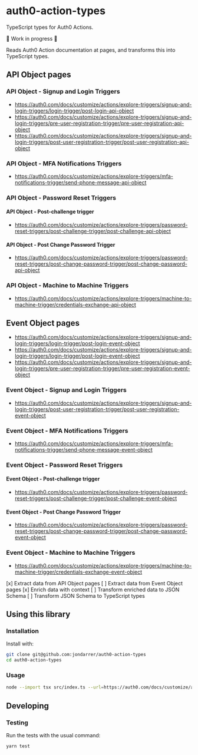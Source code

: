 # auth0-action-types

TypeScript types for Auth0 Actions.

🚧 Work in progress 🚧

Reads Auth0 Action documentation at pages, and transforms this into TypeScript types.

## API Object pages

### API Object - Signup and Login Triggers

- <https://auth0.com/docs/customize/actions/explore-triggers/signup-and-login-triggers/login-trigger/post-login-api-object>
- <https://auth0.com/docs/customize/actions/explore-triggers/signup-and-login-triggers/pre-user-registration-trigger/pre-user-registration-api-object>
- <https://auth0.com/docs/customize/actions/explore-triggers/signup-and-login-triggers/post-user-registration-trigger/post-user-registration-api-object>

### API Object - MFA Notifications Triggers

- <https://auth0.com/docs/customize/actions/explore-triggers/mfa-notifications-trigger/send-phone-message-api-object>

### API Object - Password Reset Triggers

#### API Object - Post-challenge trigger

- <https://auth0.com/docs/customize/actions/explore-triggers/password-reset-triggers/post-challenge-trigger/post-challenge-api-object>

#### API Object - Post Change Password Trigger

- <https://auth0.com/docs/customize/actions/explore-triggers/password-reset-triggers/post-change-password-trigger/post-change-password-api-object>

### API Object - Machine to Machine Triggers

- <https://auth0.com/docs/customize/actions/explore-triggers/machine-to-machine-trigger/credentials-exchange-api-object>

## Event Object pages

- <https://auth0.com/docs/customize/actions/explore-triggers/signup-and-login-triggers/login-trigger/post-login-event-object>
- <https://auth0.com/docs/customize/actions/explore-triggers/signup-and-login-triggers/login-trigger/post-login-event-object>
- <https://auth0.com/docs/customize/actions/explore-triggers/signup-and-login-triggers/pre-user-registration-trigger/pre-user-registration-event-object>

### Event Object - Signup and Login Triggers

- <https://auth0.com/docs/customize/actions/explore-triggers/signup-and-login-triggers/post-user-registration-trigger/post-user-registration-event-object>

### Event Object - MFA Notifications Triggers

- <https://auth0.com/docs/customize/actions/explore-triggers/mfa-notifications-trigger/send-phone-message-event-object>

### Event Object - Password Reset Triggers

#### Event Object - Post-challenge trigger

- <https://auth0.com/docs/customize/actions/explore-triggers/password-reset-triggers/post-challenge-trigger/post-challenge-event-object>

#### Event Object - Post Change Password Trigger

- <https://auth0.com/docs/customize/actions/explore-triggers/password-reset-triggers/post-change-password-trigger/post-change-password-event-object>

### Event Object - Machine to Machine Triggers

- <https://auth0.com/docs/customize/actions/explore-triggers/machine-to-machine-trigger/credentials-exchange-event-object>

[x] Extract data from API Object pages
[ ] Extract data from Event Object pages
[x] Enrich data with context
[ ] Transform enriched data to JSON Schema
[ ] Transform JSON Schema to TypeScript types

## Using this library

### Installation

Install with:

```sh
git clone git@github.com:jondarrer/auth0-action-types
cd auth0-action-types
```

### Usage

```sh
node --import tsx src/index.ts --url=https://auth0.com/docs/customize/actions/explore-triggers/signup-and-login-triggers/login-trigger/post-login-api-object --output=output/post-login-api-object.json --kind=ApiObject
```

## Developing

### Testing

Run the tests with the usual command:

```sh
yarn test
```
